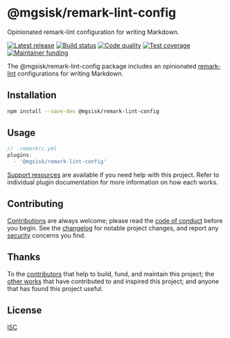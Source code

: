 # @mgsisk/remark-lint-config

Opinionated remark-lint configuration for writing Markdown.

[![Latest release][badge-release]][url-release]
[![Build status][badge-build]][url-build]
[![Code quality][badge-quality]][url-codacy]
[![Test coverage][badge-coverage]][url-codacy]
[![Maintainer funding][badge-funding]][url-funding]

The @mgsisk/remark-lint-config package includes an opinionated [remark-lint][]
configurations for writing Markdown.

## Installation

```sh
npm install --save-dev @mgsisk/remark-lint-config
```

## Usage

```js
// .remarkrc.yml
plugins:
  - '@mgsisk/remark-lint-config'
```

[Support resources][] are available if you need help with this project. Refer to
individual plugin documentation for more information on how each works.

## Contributing

[Contributions][] are always welcome; please read the [code of conduct][]
before you begin. See the [changelog][] for notable project changes, and report
any [security][] concerns you find.

## Thanks

To the [contributors][] that help to build, fund, and maintain this project;
the [other works][] that have contributed to and inspired this project; and
anyone that has found this project useful.

## License

[ISC][]

[badge-build]: https://img.shields.io/github/workflow/status/mgsisk/remark-lint-config/build
[badge-coverage]: https://img.shields.io/codacy/coverage/368f6b6ae2f74c3e9f04550afd8820ce
[badge-funding]: https://img.shields.io/liberapay/receives/mgsisk
[badge-quality]: https://img.shields.io/codacy/grade/368f6b6ae2f74c3e9f04550afd8820ce
[badge-release]: https://img.shields.io/github/v/tag/mgsisk/remark-lint-config?sort=semver
[changelog]: CHANGELOG.md
[code of conduct]: CODE_OF_CONDUCT.md
[contributions]: CONTRIBUTING.md
[contributors]: AUTHORS.md
[isc]: LICENSE.md
[other works]: THANKS.md
[remark-lint]: https://github.com/remarkjs/remark-lint
[security]: SECURITY.md
[support resources]: SUPPORT.md
[url-build]: https://github.com/mgsisk/remark-lint-config/actions?query=workflow%3Abuild
[url-codacy]: https://app.codacy.com/gh/mgsisk/remark-lint-config
[url-funding]: CONTRIBUTING.md#funding
[url-release]: https://github.com/mgsisk/remark-lint-config/releases
